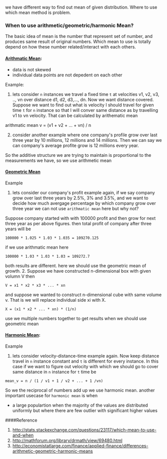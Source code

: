 we have different way to find out mean of given distribution. Where to use which mean method is problem.

### When to use arithmetic/geometric/harmonic Mean?

The basic idea of mean is the number that represent set of number, and produces same result of original numbers. Which mean to use is totally depend on how these number related/interact with each others.

#### [Arithmatic Mean](https://github.com/chetandhembre/NN_Concepts/blob/master/utils/Arithmatic%20mean.md):
* data is not skewed
* individual data points are not depedent on each other

Example: 
1. lets consider `n` instances we travel a fixed time `t` at velocities v1, v2, v3, .., vn over distance d1, d2, d3,..., dn. Now we want distance covered. Suppose we want to find out what is velocity I should travel for given time `t` for `n` instance so that I will conver same distance as by travelling v1 to vn velocity. That can be calculated by arithematic mean

arithmatic mean v = (v1 + v2 + ... + vn) / n

2. consider another example where one company's profile grow over last three year by 10 millions, 12 millions and 14 millions. Then we can say we can company's average profite grow is 12 millions every year.

So the additive structure we are trying to maintain is proportional to the measurements we have, so we use arithmetic mean


#### [Geometric Mean](https://github.com/chetandhembre/NN_Concepts/blob/master/utils/geometric%20mean.md)
Example
1. lets consider our company's profit example again, if we say company grow over last three years by 2.5%, 3% and 3.5%, and we want to decide how much avergage percentage by which company grow over three year we can not use `arithmatic mean` here but why not?

Suppose company started with with 100000 profit and then grow for next three year as per above figures. then total profit of company after three years will be

```
100000 * 1.025 * 1.03 * 1.035 = 109270.125
```

if we use arithmatic mean here

```
100000 * 1.03 * 1.03 * 1.03 = 109272.7
```

both results are different. here we should use the geometric mean of growth. 
2. Suppose we have constructed n-dimensional box with given volumn V then
```
V = x1 * x2 * x3 * ... * xn
```
and suppose we wanted to construct n-dimensional cube with same volume v. That is we will replace individual side xi with X.
```
X = (x1 * x2 * ... * xn) * (1/n)
```

use we multiple numbers together to get results when we should use geometric mean


#### [Harmonic Mean](https://github.com/chetandhembre/NN_Concepts/blob/master/utils/harmonic%20mean.md):
Example
1. lets consider velocity-distance-time example again. Now keep distance travel in `n` instance constant and `t` is different for every instance. In this case if we want to figure out velocity with which we should go to cover same distance in `n` instance for `t` time be

```
mean_v = n / (1 / v1 + 1 / v2 + ... + 1 /vn)

```

So we the reciprocal of numbers add up we use harmonic mean.
another important usecase for `harmonic mean` is when 
* a large populartion when the majority of the values are distributed uniformly but where there are few outlier with significant higher values


####Reference
1. http://stats.stackexchange.com/questions/23117/which-mean-to-use-and-when
2. http://mathforum.org/library/drmath/view/69480.html
3. http://economistatlarge.com/finance/applied-finance/differences-arithmetic-geometric-harmonic-means
   

